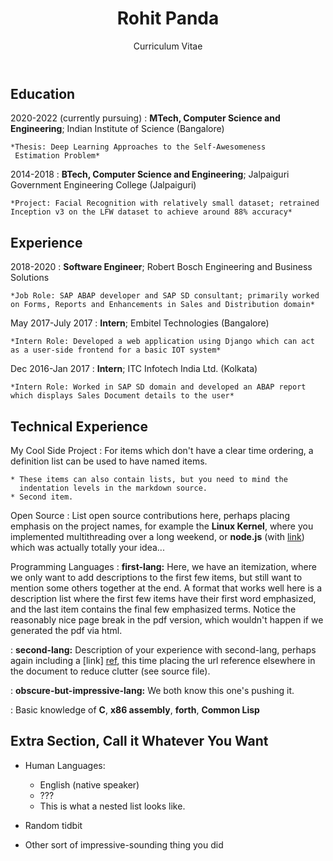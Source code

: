 ﻿---
layout: page
title: Rohit Panda
subtitle: Curriculum Vitae
---

Education
---------

2020-2022 (currently pursuing)
:   **MTech, Computer Science and Engineering**; Indian Institute of Science (Bangalore)

    *Thesis: Deep Learning Approaches to the Self-Awesomeness
     Estimation Problem*

2014-2018
:   **BTech, Computer Science and Engineering**; Jalpaiguri Government Engineering College (Jalpaiguri)

    *Project: Facial Recognition with relatively small dataset; retrained Inception v3 on the LFW dataset to achieve around 88% accuracy*

Experience
----------

2018-2020
:   **Software Engineer**; Robert Bosch Engineering and Business Solutions

    *Job Role: SAP ABAP developer and SAP SD consultant; primarily worked on Forms, Reports and Enhancements in Sales and Distribution domain*

May 2017-July 2017
:   **Intern**; Embitel Technologies (Bangalore)

    *Intern Role: Developed a web application using Django which can act as a user-side frontend for a basic IOT system*

Dec 2016-Jan 2017
:   **Intern**; ITC Infotech India Ltd. (Kolkata)

    *Intern Role: Worked in SAP SD domain and developed an ABAP report which displays Sales Document details to the user*

Technical Experience
--------------------

My Cool Side Project
:   For items which don't have a clear time ordering, a definition
    list can be used to have named items.

    * These items can also contain lists, but you need to mind the
      indentation levels in the markdown source.
    * Second item.

Open Source
:   List open source contributions here, perhaps placing emphasis on
    the project names, for example the **Linux Kernel**, where you
    implemented multithreading over a long weekend, or **node.js**
    (with [link](http://nodejs.org)) which was actually totally
    your idea...

Programming Languages
:   **first-lang:** Here, we have an itemization, where we only want
    to add descriptions to the first few items, but still want to
    mention some others together at the end. A format that works well
    here is a description list where the first few items have their
    first word emphasized, and the last item contains the final few
    emphasized terms. Notice the reasonably nice page break in the pdf
    version, which wouldn't happen if we generated the pdf via html.

:   **second-lang:** Description of your experience with second-lang,
    perhaps again including a [link] [ref], this time placing the url
    reference elsewhere in the document to reduce clutter (see source
    file). 

:   **obscure-but-impressive-lang:** We both know this one's pushing
    it.

:   Basic knowledge of **C**, **x86 assembly**, **forth**, **Common Lisp**

[ref]: https://github.com/githubuser/superlongprojectname

Extra Section, Call it Whatever You Want
----------------------------------------

* Human Languages:

     * English (native speaker)
     * ???
     * This is what a nested list looks like.

* Random tidbit

* Other sort of impressive-sounding thing you did
